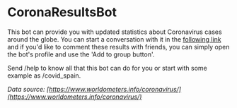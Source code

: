 # CoronaResultsBot
This bot can provide you with updated statistics about Coronavirus cases around the globe. You can start a conversation with it in the [following link](t.me/CoronaResultsBot) and if you'd like to comment these results with friends, you can simply open the bot's profile and use the 'Add to group button'.

Send /help to know all that this bot can do for you or start with some example as /covid_spain.

*Data source: [https://www.worldometers.info/coronavirus/](https://www.worldometers.info/coronavirus/)*